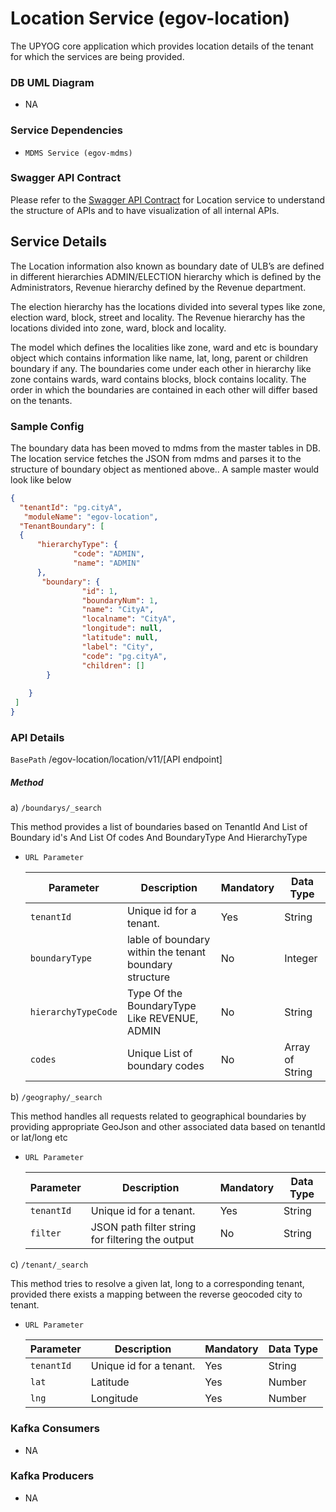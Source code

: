 # Location Service (egov-location)

The UPYOG core application which provides location details of the tenant for which the services are being provided.
### DB UML Diagram

- NA

### Service Dependencies
- `MDMS Service (egov-mdms)`

### Swagger API Contract

Please refer to the [Swagger API Contract](https://editor.swagger.io/?url=https://raw.githubusercontent.com/upyog/UPYOG/master/core-services/docs/egov-location-contract.yml#!/) for Location service to understand the structure of APIs and to have visualization of all internal APIs.


## Service Details

The Location information also known as boundary date of ULB’s are defined in  different hierarchies ADMIN/ELECTION hierarchy which is defined by the Administrators, Revenue hierarchy defined by the Revenue department.

The election hierarchy has the locations divided into several types like zone, election ward, block, street  and locality. The Revenue hierarchy has the locations divided into zone, ward, block and locality.

The model which defines the localities like zone, ward and etc is boundary object which contains information like name, lat, long, parent or children boundary if any. The boundaries come under each other in hierarchy like zone contains wards, ward contains blocks, block contains locality. The order in which the boundaries are contained in each other will differ based on the tenants.
### Sample Config

The boundary data has been moved to mdms from the master tables in DB. The location service fetches the JSON from mdms and parses it to the structure of boundary object as mentioned above.. A sample master would look like below

```json
{
  "tenantId": "pg.cityA",
   "moduleName": "egov-location",
  "TenantBoundary": [
  {
      "hierarchyType": {
              "code": "ADMIN",
              "name": "ADMIN"
      },
       "boundary": {
                "id": 1,
                "boundaryNum": 1,
                "name": "CityA",
                "localname": "CityA",
                "longitude": null,
                "latitude": null,
                "label": "City",
                "code": "pg.cityA",
                "children": []
        }
  
    }
 ]
}
```
### API Details

`BasePath` /egov-location/location/v11/[API endpoint]

##### Method
a) `/boundarys/_search`

This method provides a list of boundaries based on TenantId And List of Boundary id's And List Of codes And BoundaryType And HierarchyType
- `URL Parameter`

    | Parameter                                 | Description                                                       | Mandatory  |   Data Type      |
    | ----------------------------------------- | ------------------------------------------------------------------| -----------|------------------|
    | `tenantId`                                | Unique id for a tenant.                                           | Yes        | String           |
    | `boundaryType`                            | lable of boundary within the tenant boundary structure            | No         | Integer          |
    | `hierarchyTypeCode`                       | Type Of the BoundaryType Like REVENUE, ADMIN                      | No         | String           |
    | `codes`                                   | Unique List of boundary codes                                     | No         | Array of String  | 
    
b) `/geography/_search`

This method handles all requests related to geographical boundaries by providing appropriate GeoJson and other associated data based on tenantId or lat/long etc

- `URL Parameter`

    | Parameter                                 | Description                                                       | Mandatory  |   Data Type      |
    | ----------------------------------------- | ------------------------------------------------------------------| -----------|------------------|
    | `tenantId`                                | Unique id for a tenant.                                           | Yes        | String           |
    | `filter`                                  | JSON path filter string for filtering the output                  | No         | String           |

c) `/tenant/_search`

This method tries to resolve a given lat, long to a corresponding tenant, provided there exists a mapping between the reverse geocoded city to tenant.

- `URL Parameter`

    | Parameter                                 | Description                                                       | Mandatory  |   Data Type      |
    | ----------------------------------------- | ------------------------------------------------------------------| -----------|------------------|
    | `tenantId`                                | Unique id for a tenant.                                           | Yes        | String           |
    | `lat`                                     | Latitude                                                          | Yes        | Number           |
    | `lng`                                     | Longitude                                                         | Yes        | Number           |
    




### Kafka Consumers

- NA

### Kafka Producers

- NA

